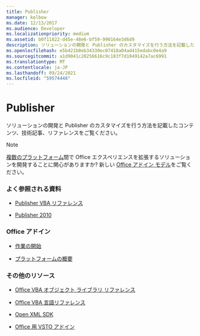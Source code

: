 ```yaml
---
title: Publisher
manager: kelbow
ms.date: 12/13/2017
ms.audience: Developer
ms.localizationpriority: medium
ms.assetid: b0f11822-d45e-48e6-bf59-990164e3d6d9
description: ソリューションの開発と Publisher のカスタマイズを行う方法を記載したコンテンツ、技術記事、リファレンスをご覧ください。
ms.openlocfilehash: e5b421b0eb34330ec07418a04ad415edabc0e4a9
ms.sourcegitcommit: a1d9041c20256616c9c183f7d1049142a7ac6991
ms.translationtype: MT
ms.contentlocale: ja-JP
ms.lasthandoff: 09/24/2021
ms.locfileid: "59574448"
---
```

# <a name="publisher"></a>Publisher

ソリューションの開発と Publisher のカスタマイズを行う方法を記載したコンテンツ、技術記事、リファレンスをご覧ください。

> [!NOTE]
> [複数のプラットフォーム](https://docs.microsoft.com/office/dev/add-ins/overview/office-add-in-availability)間で Office エクスペリエンスを拡張するソリューションを開発することに関心がありますか? 新しい [Office アドイン モデル](https://docs.microsoft.com/office/dev/add-ins/overview/office-add-ins)をご覧ください。 

### <a name="viewed-most"></a>よく参照される資料

- [Publisher VBA リファレンス](https://docs.microsoft.com/office/vba/api/overview/publisher)

- [Publisher 2010](https://docs.microsoft.com/previous-versions/office/developer/office-2010/ff604963(v=office.14))


### <a name="office-add-ins"></a>Office アドイン 

- [作業の開始](https://docs.microsoft.com/office/dev/add-ins/)

- [プラットフォームの概要](https://docs.microsoft.com/office/dev/add-ins/overview/office-add-ins)


### <a name="other-resources"></a>その他のリソース

- [Office VBA オブジェクト ライブラリ リファレンス](https://docs.microsoft.com/office/vba/api/overview/library-reference)

- [Office VBA 言語リファレンス](https://docs.microsoft.com/office/vba/api/overview/language-reference) 

- [Open XML SDK](https://docs.microsoft.com/office/open-xml/open-xml-sdk)

- [Office 用 VSTO アドイン](https://docs.microsoft.com/visualstudio/vsto/create-vsto-add-ins-for-office-by-using-visual-studio?view=vs-2017)